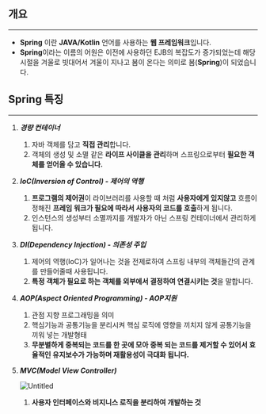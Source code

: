 ## 개요

---

- **Spring** 이란 **JAVA/Kotlin** 언어를 사용하는 **웹 프레임워크**입니다.
- **Spring**이라는 이름의 어원은 이전에 사용하던 EJB의 복잡도가 증가되었는데 해당 시절을 겨울로 빗대어서 겨울이 지나고 봄이 온다는 의미로 봄(**Spring**)이 되었습니다.

## Spring 특징

---

1. ***경량 컨테이너***
    1. 자바 객체를 담고 **직접 관리**합니다.
    2. 객체의 생성 및 소멸 같은 **라이프 사이클을 관리**하며 스프링으로부터 **필요한 객체를 얻어올 수 있습니다.**
2. ***IoC(Inversion of Control) - 제어의 역행***
    1. **프로그램의 제어권**이 라이브러리를 사용할 때 처럼 **사용자에게 있지않고** 흐름이 정해진 **프레임 워크가 필요에 따라서 사용자의 코드를 호출**하게 됩니다.
    2. 인스턴스의 생성부터 소멸까지를 개발자가 아닌 스프링 컨테이너에서 관리하게 됩니다.
3. ***DI(Dependency Injection) - 의존성 주입***
    1. 제어의 역행(IoC)가 일어나는 것을 전제로하여 스프링 내부의 객체들간의 관계를 만들어줄때 사용됩니다.
    2. **특정 객체가 필요로 하는 객체를 외부에서 결정하여 연결시키는 것**을 말합니다.
4. ***AOP(Aspect Oriented Programming) - AOP지원***
    1. 관점 지향 프로그래밍을 의미
    2. 핵심기능과 공통기능을 분리시켜 핵심 로직에 영향을 끼치지 않게 공통기능을 끼워 넣는 개발형태
    3. **무분별하게 중복되는 코드를 한 곳에 모아 중복 되는 코드를 제거할 수 있어서 효율적인 유지보수가 가능하며 재활용성이 극대화 됩니다.**
5. ***MVC(Model View Controller)***
    
    ![Untitled](https://s3-us-west-2.amazonaws.com/secure.notion-static.com/3b402253-b485-4e11-8998-c69b188850ca/Untitled.png)
    
    1. **사용자 인터페이스와 비지니스 로직을 분리하여 개발하는 것**